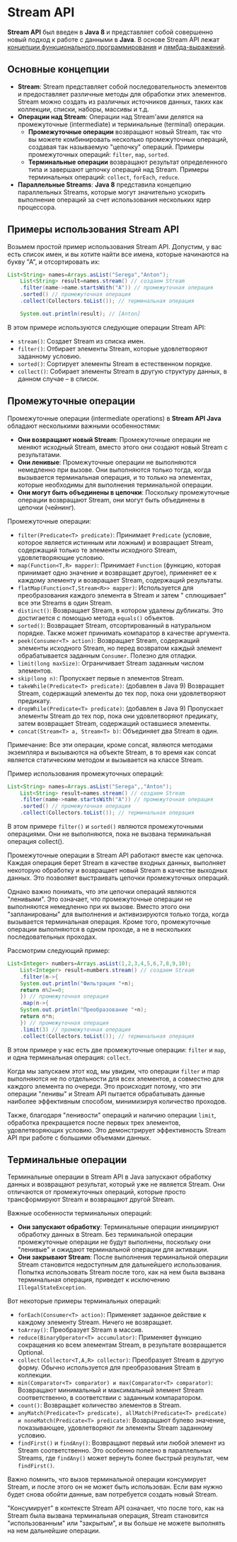 # Stream API

**Stream API** был введен в **Java 8** и представляет собой совершенно новый подход к работе с данными в **Java**. В
основе Stream API
лежат [концепции функционального программирования](https://github.com/sergeymi7/java-book/blob/main/core/other/functional-programming.md)
и [лямбда-выражений]((https://github.com/sergeymi7/java-book/blob/main/core/other/lambda.md)).

## Основные концепции

- **Stream**: Stream представляет собой последовательность элементов и предоставляет различные методы для обработки этих
  элементов. Stream можно создать из различных источников данных, таких как коллекции, списки, наборы, массивы и т.д.
- **Операции над Stream**: Операции над Stream'ами делятся на промежуточные (intermediate) и терминальные (terminal)
  операции.
    - **Промежуточные операции** возвращают новый Stream, так что вы можете комбинировать несколько промежуточных
      операций, создавая так называемую "цепочку" операций. Примеры промежуточных операций: `filter`, `map`, `sorted`.
    - **Терминальные операции** возвращают результат определенного типа и завершают цепочку операций над Stream. Примеры
      терминальных операций: `collect`, `forEach`, `reduce`.
- **Параллельные Streams**: **Java 8** представила концепцию параллельных Streams, которые могут значительно ускорить
  выполнение операций за счет использования нескольких ядер процессора.

## Примеры использования Stream API

Возьмем простой пример использования Stream API. Допустим, у вас есть список имен, и вы хотите найти все имена, которые
начинаются на букву "А", и отсортировать их:

```java
List<String> names=Arrays.asList("Serega","Anton");
    List<String> result=names.stream() // создаем Stream
    .filter(name->name.startsWith("A")) // промежуточная операция
    .sorted() // промежуточная операция
    .collect(Collectors.toList()); // терминальная операция

    System.out.println(result); // [Anton]
```

В этом примере используются следующие операции Stream API:

- `stream()`: Создает Stream из списка имен.
- `filter()`: Отбирает элементы Stream, которые удовлетворяют заданному условию.
- `sorted()`: Сортирует элементы Stream в естественном порядке.
- `collect()`: Собирает элементы Stream в другую структуру данных, в данном случае – в список.

## Промежуточные операции

Промежуточные операции (intermediate operations) в **Stream API Java** обладают несколькими важными особенностями:

- **Они возвращают новый Stream**: Промежуточные операции не меняют исходный Stream, вместо этого они создают новый
  Stream с результатами.
- **Они ленивые**: Промежуточные операции не выполняются немедленно при вызове. Они выполняются только тогда, когда
  вызывается терминальная операция, и то только на элементах, которые необходимы для выполнения терминальной операции.
- **Они могут быть объединены в цепочки**: Поскольку промежуточные операции возвращают Stream, они могут быть объединены
  в цепочки (чейнинг).

Промежуточные операции:

- `filter(Predicate<T> predicate)`: Принимает `Predicate` (условие, которое является истинным или ложным) и возвращает
  Stream, содержащий только те элементы исходного Stream, удовлетворяющие условию.
- `map(Function<T,R> mapper)`: Принимает `Function` (функцию, которая принимает одно значение и возвращает другое),
  применяет ее к каждому элементу и возвращает Stream, содержащий результаты.
- `flatMap(Function<T,Stream<R>> mapper)`: Используется для преобразования каждого элемента в Stream и затем "
  сплющивает" все эти Streams в один Stream.
- `distinct()`: Возвращает Stream, в котором удалены дубликаты. Это достигается с помощью метода `equals()` объектов.
- `sorted()`: Возвращает Stream, отсортированный в натуральном порядке. Также может принимать компаратор в качестве
  аргумента.
- `peek(Consumer<T> action)`: Возвращает Stream, содержащий элементы исходного Stream, но перед возвратом каждый элемент
  обрабатывается заданным `Consumer`. Полезно для отладки.
- `limit(long maxSize)`: Ограничивает Stream заданным числом элементов.
- `skip(long n)`: Пропускает первые n элементов Stream.
- `takeWhile(Predicate<T> predicate)`: (добавлен в Java 9) Возвращает Stream, содержащий элементы до тех пор, пока они
  удовлетворяют предикату.
- `dropWhile(Predicate<T> predicate)`: (добавлен в Java 9) Пропускает элементы Stream до тех пор, пока они удовлетворяют
  предикату, затем возвращает Stream, содержащий оставшиеся элементы.
- `concat(Stream<T> a, Stream<T> b)`: Объединяет два Stream в один.

Примечание: Все эти операции, кроме concat, являются методами экземпляра и вызываются на объекте Stream, в то время как
concat является статическим методом и вызывается на классе Stream.

Пример использования промежуточных операций:

```java
List<String> names=Arrays.asList("Serega",,"Anton");
    List<String> result=names.stream() // создаем Stream
    .filter(name->name.startsWith("A")) // промежуточная операция
    .sorted() // промежуточная операция
    .collect(Collectors.toList()); // терминальная операция
```

В этом примере `filter()` и `sorted()` являются промежуточными операциями. Они не выполняются, пока не вызвана
терминальная операция collect().

Промежуточные операции в Stream API работают вместе как цепочка. Каждая операция берет Stream в качестве входных данных,
выполняет некоторую обработку и возвращает новый Stream в качестве выходных данных. Это позволяет выстраивать цепочки
промежуточных операций.

Однако важно понимать, что эти цепочки операций являются "ленивыми". Это означает, что промежуточные операции не
выполняются немедленно при их вызове. Вместо этого они "запланированы" для выполнения и активизируются только тогда,
когда вызывается терминальная операция. Кроме того, промежуточные операции выполняются в одном проходе, а не в
нескольких последовательных проходах.

Рассмотрим следующий пример:

```java
List<Integer> numbers=Arrays.asList(1,2,3,4,5,6,7,8,9,10);
    List<Integer> result=numbers.stream() // создаем Stream
    .filter(n->{
    System.out.println("Фильтрация "+n);
    return n%2==0;
    }) // промежуточная операция
    .map(n->{
    System.out.println("Преобразование "+n);
    return n*n;
    }) // промежуточная операция
    .limit(3) // промежуточная операция
    .collect(Collectors.toList()); // терминальная операция
```

В этом примере у нас есть две промежуточные операции: `filter` и `map`, и одна терминальная операция: `collect`.

Когда мы запускаем этот код, мы увидим, что операции `filter` и map выполняются не по отдельности для всех элементов, а
совместно для каждого элемента по очереди. Это происходит потому, что эти операции "ленивы" и Stream API пытается
обрабатывать данные наиболее эффективным способом, минимизируя количество проходов.

Также, благодаря "ленивости" операций и наличию операции `limit`, обработка прекращается после первых трех элементов,
удовлетворяющих условию. Это демонстрирует эффективность Stream API при работе с большими объемами данных.

## Терминальные операции

Терминальные операции в Stream API в Java запускают обработку данных и возвращают результат, который уже не является
Stream. Они отличаются от промежуточных операций, которые просто трансформируют Stream и возвращают другой Stream.

Важные особенности терминальных операций:

- **Они запускают обработку**: Терминальные операции инициируют обработку данных в Stream. Без терминальной операции
  промежуточные операции не будут выполнены, поскольку они "ленивые" и ожидают терминальной операции для активации.
- **Они закрывают Stream**: После выполнения терминальной операции Stream становится недоступным для дальнейшего
  использования. Попытка использовать Stream после того, как на нем была вызвана терминальная операция, приведет к
  исключению `IllegalStateException`.

Вот некоторые примеры терминальных операций:

- `forEach(Consumer<T> action)`: Применяет заданное действие к каждому элементу Stream. Ничего не возвращает.
- `toArray()`: Преобразует Stream в массив.
- `reduce(BinaryOperator<T> accumulator)`: Применяет функцию сокращения ко всем элементам Stream, в результате
  возвращается Optional.
- `collect(Collector<T,A,R> collector)`: Преобразует Stream в другую форму. Обычно используется для преобразования
  Stream в коллекции.
- `min(Comparator<T> comparator) и max(Comparator<T> comparator)`: Возвращают минимальный и максимальный элемент Stream
  соответственно, в соответствии с заданным компаратором.
- `count()`: Возвращает количество элементов в Stream.
- `anyMatch(Predicate<T> predicate), allMatch(Predicate<T> predicate) и noneMatch(Predicate<T> predicate)`: Возвращают
  булево значение, показывающее, удовлетворяют ли элементы Stream заданному условию.
- `findFirst()` и `findAny()`: Возвращают первый или любой элемент из Stream соответственно. Это особенно полезно в
  параллельных Streams, где `findAny()` может вернуть более быстрый результат, чем `findFirst()`.

Важно помнить, что вызов терминальной операции консумирует Stream, и после этого он не может быть использован. Если вам
нужно будет снова обойти данные, вам потребуется создать новый Stream.

"Консумирует" в контексте Stream API означает, что после того, как на Stream была вызвана терминальная операция, Stream
становится "использованным" или "закрытым", и вы больше не можете выполнять на нем дальнейшие операции.